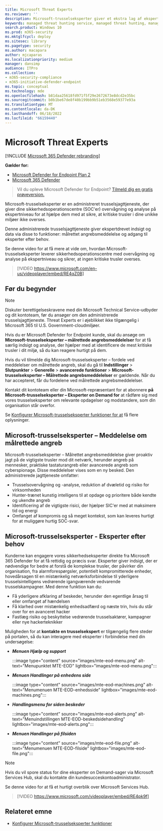 ```yaml
---
title: Microsoft Threat Experts
ms.reviewer: ''
description: Microsoft-trusselseksperter giver et ekstra lag af ekspertise til Microsoft Defender for Endpoint.
keywords: managed threat hunting service, managed threat hunting, managed detection and response (MDR) service, MTE, Microsoft-trusselseksperter, MTE-TAN, målrettet angrebsmeddelelse, målrettet angrebsmeddelelse
search.product: Windows 10
ms.prod: m365-security
ms.mktglfcycl: deploy
ms.sitesec: library
ms.pagetype: security
ms.author: macapara
author: mjcaparas
ms.localizationpriority: medium
manager: dansimp
audience: ITPro
ms.collection:
- m365-security-compliance
- m365-initiative-defender-endpoint
ms.topic: conceptual
ms.technology: mde
ms.openlocfilehash: b81daa25618fd971f5f29e2672673e8dcd2e35bc
ms.sourcegitcommit: b0b1be67de8f40b199bb9b51eb3568e59377e93a
ms.translationtype: MT
ms.contentlocale: da-DK
ms.lasthandoff: 06/18/2022
ms.locfileid: "66159440"
---
```

# <a name="microsoft-threat-experts"></a>Microsoft Threat Experts

[!INCLUDE [Microsoft 365 Defender rebranding](../../includes/microsoft-defender.md)]

**Gælder for:**
- [Microsoft Defender for Endpoint Plan 2](https://go.microsoft.com/fwlink/p/?linkid=2154037)
- [Microsoft 365 Defender](https://go.microsoft.com/fwlink/?linkid=2118804)

> Vil du opleve Microsoft Defender for Endpoint? [Tilmeld dig en gratis prøveversion.](https://signup.microsoft.com/create-account/signup?products=7f379fee-c4f9-4278-b0a1-e4c8c2fcdf7e&ru=https://aka.ms/MDEp2OpenTrial?ocid=docs-wdatp-exposedapis-abovefoldlink)

Microsoft-trusselseksperter er en administreret trusselsjagttjeneste, der giver dine sikkerhedsoperationscentre (SOC'er) overvågning og analyse på ekspertniveau for at hjælpe dem med at sikre, at kritiske trusler i dine unikke miljøer ikke overses.

Denne administrerede trusselsjagttjeneste giver ekspertdrevet indsigt og data via disse to funktioner: målrettet angrebsmeddelelse og adgang til eksperter efter behov.

Se denne video for at få mere at vide om, hvordan Microsoft-trusselseksperter leverer sikkerhedsoperationscentre med overvågning og analyse på ekspertniveau og sikrer, at ingen kritiske trusler overses. 
> [!VIDEO https://www.microsoft.com/en-us/videoplayer/embed/RE4qZ0B]

## <a name="before-you-begin"></a>Før du begynder

> [!NOTE]
> Diskuter berettigelseskravene med din Microsoft Technical Service-udbyder og dit kontoteam, før du ansøger om den administrerede trusselsjagttjeneste.
> Threat Experts er i øjeblikket ikke tilgængelig i Microsoft 365 til U.S. Government-cloudmiljøer.

Hvis du er Microsoft Defender for Endpoint kunde, skal du ansøge om **Microsoft-trusselseksperter – målrettede angrebsmeddelelser** for at få særlig indsigt og analyse, der hjælper med at identificere de mest kritiske trusler i dit miljø, så du kan reagere hurtigt på dem.

Hvis du vil tilmelde dig Microsoft-trusselseksperter – fordele ved meddelelser om målrettede angreb, skal du gå til **Indstillinger** \> **Slutpunkter** \> **Generelle** \> **avancerede funktioner** \> **Microsoft-trusselseksperter – Målrettede angrebsmeddelelser** er gældende. Når du har accepteret, får du fordelene ved målrettede angrebsmeddelelser.

Kontakt dit kontoteam eller din Microsoft-repræsentant for at abonnere **på Microsoft-trusselseksperter – Eksperter on Demand for** at rådføre sig med vores trusselseksperter om relevante opdagelser og modstandere, som din organisation står overfor.

Se [Konfigurer Microsoft-trusselseksperter funktioner for at](/microsoft-365/security/defender-endpoint/configure-microsoft-threat-experts#before-you-begin) få flere oplysninger.

## <a name="microsoft-threat-experts---targeted-attack-notification"></a>Microsoft-trusselseksperter – Meddelelse om målrettede angreb

Microsoft-trusselseksperter – Målrettet angrebsmeddelelse giver proaktiv jagt på de vigtigste trusler mod dit netværk, herunder angreb på mennesker, praktiske tastaturangreb eller avancerede angreb som cyberspionage. Disse meddelelser vises som en ny besked. Den administrerede jagttjeneste omfatter:

- Trusselsovervågning og -analyse, reduktion af dvæletid og risiko for virksomheden
- Hunter-trænet kunstig intelligens til at opdage og prioritere både kendte og ukendte angreb
- Identificering af de vigtigste risici, der hjælper SIC'er med at maksimere tid og energi
- Omfanget af kompromis og så meget kontekst, som kan leveres hurtigt for at muliggøre hurtig SOC-svar.

## <a name="microsoft-threat-experts---experts-on-demand"></a>Microsoft-trusselseksperter - Eksperter efter behov

Kunderne kan engagere vores sikkerhedseksperter direkte fra Microsoft 365 Defender for at få rettidig og præcis svar. Eksperter giver indsigt, der er nødvendige for bedre at forstå de komplekse trusler, der påvirker din organisation, fra alarmforespørgsler, potentielt kompromitterede enheder, hovedårsagen til en mistænkelig netværksforbindelse til yderligere trusselsintelligens vedrørende igangværende vedvarende trusselskampagner. Med denne funktion kan du:

- Få yderligere afklaring af beskeder, herunder den egentlige årsag til eller omfanget af hændelsen
- Få klarhed over mistænkelig enhedsadfærd og næste trin, hvis du står over for en avanceret hacker
- Fastlæg risiko og beskyttelse vedrørende trusselsaktører, kampagner eller nye hackerteknikker

Muligheden for at **kontakte en trusselsekspert** er tilgængelig flere steder på portalen, så du kan interagere med eksperter i forbindelse med din undersøgelse:

- ***Menuen Hjælp og support***

  :::image type="content" source="images/mte-eod-menu.png" alt-text="Menupunktet MTE-EOD" lightbox="images/mte-eod-menu.png":::

- ***Menuen Handlinger på enhedens side***

  :::image type="content" source="images/mte-eod-machines.png" alt-text="Menumenuen MTE-EOD-enhedsside" lightbox="images/mte-eod-machines.png":::

- ***Handlingsmenu for siden beskeder***

  :::image type="content" source="images/mte-eod-alerts.png" alt-text="Menuindstillingen MTE-EOD-beskedsidehandling" lightbox="images/mte-eod-alerts.png":::

- ***Menuen Handlinger på filsiden***

  :::image type="content" source="images/mte-eod-file.png" alt-text="Menumenuen MTE-EOD-filside" lightbox="images/mte-eod-file.png":::

> [!NOTE]
> Hvis du vil spore status for dine eksperter on Demand-sager via Microsoft Services Hub, skal du kontakte din kundesucceskontoadministrator.

Se denne video for at få et hurtigt overblik over Microsoft Services Hub.

> [!VIDEO https://www.microsoft.com/videoplayer/embed/RE4pk9f]

## <a name="related-topic"></a>Relateret emne

- [Konfigurer Microsoft-trusselseksperter funktioner](configure-microsoft-threat-experts.md)
